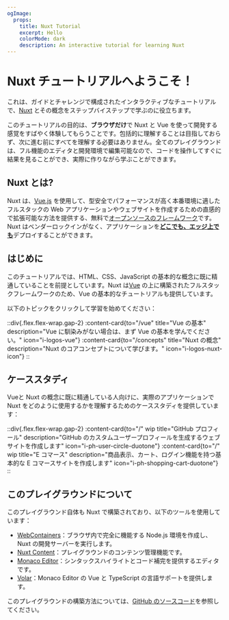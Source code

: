 ```yaml
---
ogImage:
  props:
    title: Nuxt Tutorial
    excerpt: Hello
    colorMode: dark
    description: An interactive tutorial for learning Nuxt
---
```


# Nuxt チュートリアルへようこそ！

これは、ガイドとチャレンジで構成されたインタラクティブなチュートリアルで、[Nuxt](https://nuxt.com/) とその概念をステップバイステップで学ぶのに役立ちます。

このチュートリアルの目的は、**ブラウザだけ**で Nuxt と Vue を使って開発する感覚をすばやく体験してもらうことです。包括的に理解することは目指しておらず、次に進む前にすべてを理解する必要はありません。全てのプレイグラウンドは、フル機能のエディタと開発環境で編集可能なので、コードを操作してすぐに結果を見ることができ、実際に作りながら学ぶことができます。

## Nuxt とは?

Nuxt は、[Vue.js](https://vuejs.org) を使用して、型安全でパフォーマンスが高く本番環境に適したフルスタックの Web アプリケーションやウェブサイトを作成するための直感的で拡張可能な方法を提供する、無料で[オープンソースのフレームワーク](https://github.com/nuxt/nuxt)です。Nuxt はベンダーロックインがなく、アプリケーションを[**どこでも、エッジ上でも**](https://nuxt.com/blog/nuxt-on-the-edge)デプロイすることができます。

## はじめに

このチュートリアルでは、HTML、CSS、JavaScript の基本的な概念に既に精通していることを前提としています。Nuxt は[Vue](https://vuejs.org) の上に構築されたフルスタックフレームワークのため、Vue の基本的なチュートリアルも提供しています。

以下のトピックをクリックして学習を始めてください：

::div{.flex.flex-wrap.gap-2}
:content-card{to="/vue" title="Vue の基本" description="Vue に馴染みがない場合は、まず Vue の基本を学んでください。" icon="i-logos-vue"}
:content-card{to="/concepts" title="Nuxt の概念" description="Nuxt のコアコンセプトについて学びます。" icon="i-logos-nuxt-icon"}
::

## ケーススタディ

Vueと Nuxt の概念に既に精通している人向けに、実際のアプリケーションで Nuxt をどのように使用するかを理解するためのケーススタディを提供しています：

::div{.flex.flex-wrap.gap-2}
:content-card{to="/" wip title="GitHub プロフィール" description="GitHub のカスタムユーザープロフィールを生成するウェブサイトを作成します" icon="i-ph-user-circle-duotone"}
:content-card{to="/" wip title="E コマース" description="商品表示、カート、ログイン機能を持つ基本的な E コマースサイトを作成します" icon="i-ph-shopping-cart-duotone"}
::

## このプレイグラウンドについて

このプレイグラウンド自体も Nuxt で構築されており、以下のツールを使用しています：

- [WebContainers](https://webcontainers.io/)：ブラウザ内で完全に機能する Node.js 環境を作成し、Nuxt の開発サーバーを実行します。
- [Nuxt Content](https://content.nuxt.com/)：プレイグラウンドのコンテンツ管理機能です。
- [Monaco Editor](https://microsoft.github.io/monaco-editor/)：シンタックスハイライトとコード補完を提供するエディタです。
- [Volar](https://github.com/volarjs/volar.js)：Monaco Editor の Vue と TypeScript の言語サポートを提供します。

このプレイグラウンドの構築方法については、[GitHub のソースコード](https://github.com/nuxt/learn.nuxt.com)を参照してください。
